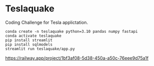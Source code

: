 # Teslaquake

Coding Challenge for Tesla applictation.

```
conda create -n teslaquake python=3.10 pandas numpy fastapi
conda activate teslaquake
pip install streamlit
pip install sqlmodels
streamlit run teslaquake/app.py
```

https://railway.app/project/1bf3af08-5d38-450a-a50c-76eee9d75a1f
